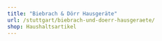 ```yaml
---
title: "Biebrach & Dörr Hausgeräte"
url: /stuttgart/biebrach-und-doerr-hausgeraete/
shop: Haushaltsartikel
---
```

